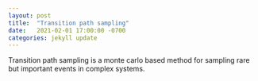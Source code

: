 ```yaml
---
layout: post
title:  "Transition path sampling"
date:   2021-02-01 17:00:00 -0700
categories: jekyll update
---
```


Transition path sampling is a monte carlo based method for sampling rare but important events in complex systems. 
